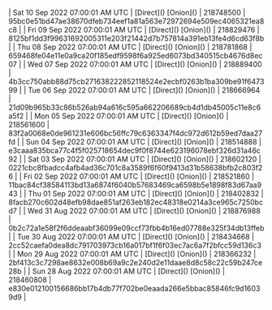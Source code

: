 | Sat 10 Sep 2022 07:00:01 AM UTC | [Direct](</body></html>) [Onion](</body></html>) | 218748500 | 95bc0e51bd47ae38670dfeb734eef1a81a563e72972694e509ec4065321ea8c8 | 
| Fri 09 Sep 2022 07:00:01 AM UTC | [Direct](</body></html>) [Onion](</body></html>) | 218829476 | 8125bf1dd3f99631692005311e203f21442d7b757814a391eb13fe4d6cd63f8b | 
| Thu 08 Sep 2022 07:00:01 AM UTC | [Direct](</body></html>) [Onion](</body></html>) | 218781868 | 659468fe04e11e0a9ca20f185edf9598f6a925ed6073bd340515cb4676d8ec07 | 
| Wed 07 Sep 2022 07:00:01 AM UTC | [Direct](</body></html>) [Onion](</body></html>) | 218889400 | 4b3cc750abb88d75cb271638222852118524e2ecbf0263b1ba309be91f647399 | 
| Tue 06 Sep 2022 07:00:01 AM UTC | [Direct](</body></html>) [Onion](</body></html>) | 218666964 | 21d09b965b33c86b526ab94a616c595a662206689cb4d1db45005c11e8c6a5f2 | 
| Mon 05 Sep 2022 07:00:01 AM UTC | [Direct](</body></html>) [Onion](</body></html>) | 218561600 | 83f2a0068e0de961231e606bc56ffc79c6363347f4dc972d612b59ed7daa27fd | 
| Sun 04 Sep 2022 07:00:01 AM UTC | [Direct](</body></html>) [Onion](</body></html>) | 218514888 | e3caaa835bca77c4f5f025718654dec9f0f8744e623196078ebf326d31a46c92 | 
| Sat 03 Sep 2022 07:00:01 AM UTC | [Direct](</body></html>) [Onion](</body></html>) | 218602120 | 0221cbc8fbadcc4afb4ad36c701c8a3589f6f60f9413d31b58638bfb2c803f26 | 
| Fri 02 Sep 2022 07:00:01 AM UTC | [Direct](</body></html>) [Onion](</body></html>) | 218521860 | 11bac84cf38584113bd13a6874f6040b57683469ca6598b5e1898f83d67aa943 | 
| Thu 01 Sep 2022 07:00:01 AM UTC | [Direct](</body></html>) [Onion](</body></html>) | 218402832 | 8facb270c602d48efb98dae851af263eb182ec48318e0214a3ce965c7250bcd7 | 
| Wed 31 Aug 2022 07:00:01 AM UTC | [Direct](</body></html>) [Onion](</body></html>) | 218876988 | 0b2c72a1e58f2f6ddeaabf36099e09ccf73fbb4b16ed07788e325f34db13ffeb | 
| Tue 30 Aug 2022 07:00:01 AM UTC | [Direct](</body></html>) [Onion](</body></html>) | 218434668 | 2cc52caefa0dea8dc791703973cb16a017bf1f6f03ec7ac6a7f2bfcc59d136c3 | 
| Mon 29 Aug 2022 07:00:01 AM UTC | [Direct](</body></html>) [Onion](</body></html>) | 218366232 | 2bf413c3c7298ae8632e008b69a9c2e240d2e11daae8d8c58c22c59b247ce28b | 
| Sun 28 Aug 2022 07:00:01 AM UTC | [Direct](</body></html>) [Onion](</body></html>) | 218460808 | e830e012100156686bb17b4db77f702be0eaada266e5bbac85846fc9d16039d9 | 
